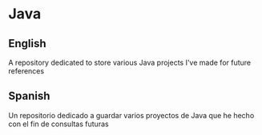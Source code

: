 # Java

## English
A repository dedicated to store various Java projects I've made for future references

## Spanish
Un repositorio dedicado a guardar varios proyectos de Java que he hecho con el fin de consultas futuras